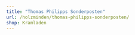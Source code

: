 ```yaml
---
title: "Thomas Philipps Sonderposten"
url: /holzminden/thomas-philipps-sonderposten/
shop: Kramladen
---
```

